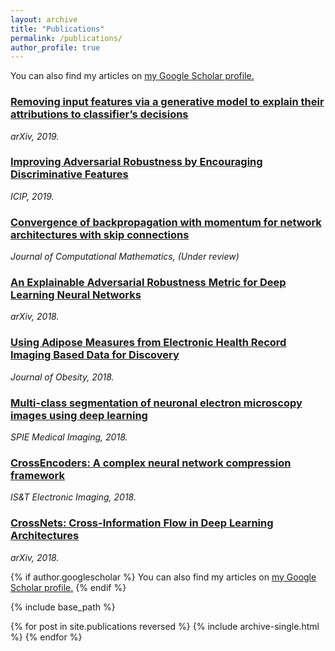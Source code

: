 ```yaml
---
layout: archive
title: "Publications"
permalink: /publications/
author_profile: true
---
```

You can also find my articles on <u><a href="https://scholar.google.com/citations?user=AFEjd1QAAAAJ&hl=en">my Google Scholar profile</a>.</u>

### [Removing input features via a generative model to explain their attributions to classifier’s decisions](https://arxiv.org/pdf/1910.04256.pdf)
*arXiv, 2019.*

### [Improving Adversarial Robustness by Encouraging Discriminative Features](https://ieeexplore.ieee.org/document/8803601)
*ICIP, 2019.*

### [Convergence of backpropagation with momentum for network architectures with skip connections](https://arxiv.org/abs/1705.07404)
*Journal of Computational Mathematics, (Under review)*

### [An Explainable Adversarial Robustness Metric for Deep Learning Neural Networks](https://arxiv.org/abs/1806.01477)
*arXiv, 2018.*

### [Using Adipose Measures from Electronic Health Record Imaging Based Data for Discovery](https://www.ncbi.nlm.nih.gov/pmc/articles/PMC6180992/)
*Journal of Obesity, 2018.*

### [Multi-class segmentation of neuronal electron microscopy images using deep learning](https://www.spiedigitallibrary.org/conference-proceedings-of-spie/10574/105742W/Multi-class-segmentation-of-neuronal-electron-microscopy-images-using-deep/10.1117/12.2293940.short?SSO=1)
*SPIE Medical Imaging, 2018.*

### [CrossEncoders: A complex neural network compression framework](https://www.ingentaconnect.com/content/ist/ei/2018/00002018/00000002/art00002)
*IS&T Electronic Imaging, 2018.*

### [CrossNets: Cross-Information Flow in Deep Learning Architectures](https://pdfs.semanticscholar.org/7e0f/4116619b9f798650f877ca7a0fba31c583c9.pdf)
*arXiv, 2018.*

{% if author.googlescholar %}
  You can also find my articles on <u><a href="{{author.googlescholar}}">my Google Scholar profile</a>.</u>
{% endif %}

{% include base_path %}

{% for post in site.publications reversed %}
  {% include archive-single.html %}
{% endfor %}

